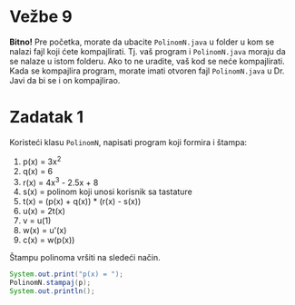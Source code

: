 # Vežbe 9

**Bitno!** Pre početka, morate da ubacite `PolinomN.java` u folder u kom se nalazi fajl koji ćete kompajlirati. Tj. vaš program i `PolinomN.java` moraju da se nalaze u istom folderu. Ako to ne uradite, vaš kod se neće kompajlirati. Kada se kompajlira program, morate imati otvoren fajl `PolinomN.java` u Dr. Javi da bi se i on kompajlirao.

# Zadatak 1

Koristeći klasu `PolinomN`, napisati program koji formira i štampa:

1. p(x) = 3x<sup>2</sup>
2. q(x) = 6
3. r(x) = 4x<sup>3</sup> - 2.5x + 8
4. s(x) = polinom koji unosi korisnik sa tastature
5. t(x) = (p(x) + q(x)) * (r(x) - s(x))
6. u(x) = 2t(x)
7. v = u(1)
8. w(x) = u'(x)
9. c(x) = w(p(x))

Štampu polinoma vršiti na sledeći način.
```java
System.out.print("p(x) = ");
PolinomN.stampaj(p);
System.out.println();
```

